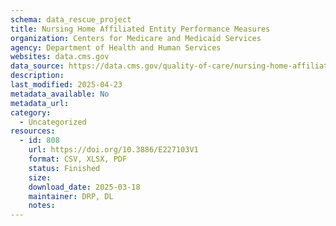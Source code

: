 ```yaml
---
schema: data_rescue_project 
title: Nursing Home Affiliated Entity Performance Measures
organization: Centers for Medicare and Medicaid Services
agency: Department of Health and Human Services
websites: data.cms.gov
data_source: https://data.cms.gov/quality-of-care/nursing-home-affiliated-entity-performance-measures
description: 
last_modified: 2025-04-23
metadata_available: No
metadata_url: 
category:
  - Uncategorized
resources:
  - id: 808
    url: https://doi.org/10.3886/E227103V1
    format: CSV, XLSX, PDF
    status: Finished
    size: 
    download_date: 2025-03-18
    maintainer: DRP, DL
    notes: 
---
```


